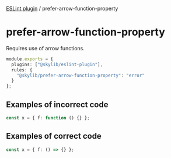 [ESLint plugin](https://ilyub.github.io/eslint-plugin/) / prefer-arrow-function-property

# prefer-arrow-function-property

Requires use of arrow functions.

```ts
module.exports = {
  plugins: ["@skylib/eslint-plugin"],
  rules: {
    "@skylib/prefer-arrow-function-property": "error"
  }
};
```

## Examples of incorrect code

```ts
const x = { f: function () {} };
```

## Examples of correct code

```ts
const x = { f: () => {} };
```